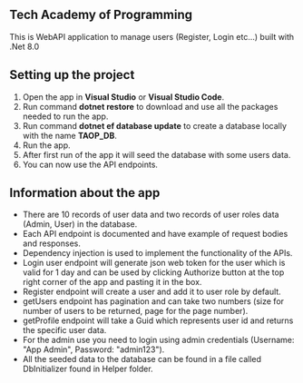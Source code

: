 ## Tech Academy of Programming

This is WebAPI application to manage users (Register, Login etc...) built with .Net 8.0

## Setting up the project
1. Open the app in **Visual Studio** or **Visual Studio Code**.
2. Run command **dotnet restore** to download and use all the packages needed to run the app.
3. Run command **dotnet ef database update** to create a database locally with the name **TAOP_DB**.
4. Run the app.
5. After first run of the app it will seed the database with some users data.
6. You can now use the API endpoints.

## Information about the app
- There are 10 records of user data and two records of user roles data (Admin, User) in the database.
- Each API endpoint is documented and have example of request bodies and responses.
- Dependency injection is used to implement the functionality of the APIs.
- Login user endpoint will generate json web token for the user which is valid for 1 day and can be used by clicking Authorize button at the top right corner of the app and pasting it in the box.
- Register endpoint will create a user and add it to user role by default.
- getUsers endpoint has pagination and can take two numbers (size for number of users to be returned, page for the page number).
- getProfile endpoint will take a Guid which represents user id and returns the specific user data.
- For the admin use you need to login using admin credentials (Username: "App Admin", Password: "admin123").
- All the seeded data to the database can be found in a file called DbInitializer found in Helper folder.
